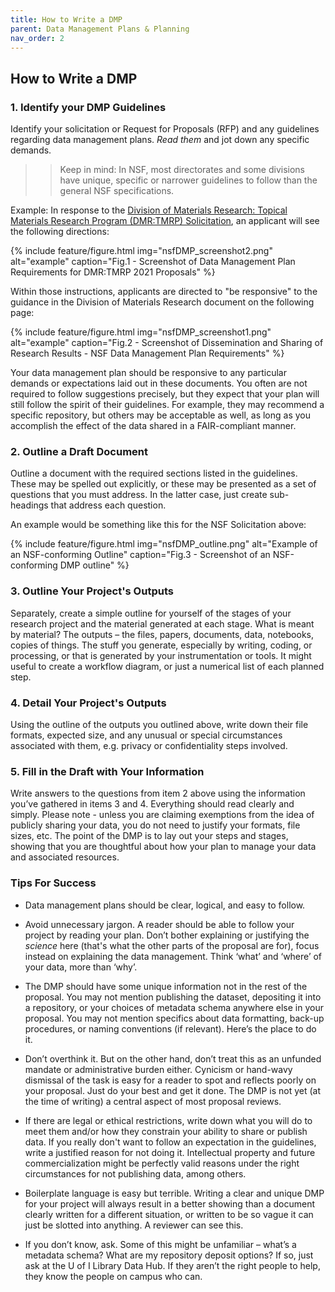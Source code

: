 ```yaml
---
title: How to Write a DMP
parent: Data Management Plans & Planning
nav_order: 2
---
```


## How to Write a DMP

### 1. Identify your DMP Guidelines

Identify your solicitation or Request for Proposals (RFP) and any guidelines
 regarding data management plans. *Read them* and jot down any specific
  demands.

> > Keep in mind: In NSF, most directorates and some divisions have unique,
 specific or narrower guidelines to follow than the general NSF specifications.

Example:  In response to the [Division of Materials Research: Topical Materials Research Program (DMR:TMRP) Solicitation](https://www.nsf.gov/pubs/2021/nsf21600/nsf21600.htm), an applicant
 will see the following directions:

{% include feature/figure.html img="nsfDMP_screenshot2.png" alt="example"
 caption="Fig.1 - Screenshot of Data Management Plan Requirements for DMR:TMRP
  2021 Proposals" %}

Within those instructions, applicants are directed to "be responsive" to the
 guidance in the Division of Materials Research document on the following page:

{% include feature/figure.html img="nsfDMP_screenshot1.png" alt="example"
 caption="Fig.2 - Screenshot of Dissemination and Sharing of Research Results -
  NSF Data Management Plan Requirements" %}

Your data management plan should be responsive to any particular demands or
 expectations laid out in these documents. You often are not required to
  follow suggestions precisely, but they expect that your plan will still follow
   the spirit of their guidelines. For example, they may recommend a specific
    repository, but others may be acceptable as well, as long as you accomplish
     the effect of the data shared in a FAIR-compliant manner.

### 2. Outline a Draft Document

Outline a document with the required sections listed in the guidelines. These
 may be spelled out explicitly, or these may be presented as a set of questions
  that you must address. In the latter case, just create sub-headings that
   address each question.

An example would be something like this for the NSF Solicitation above:

{% include feature/figure.html img="nsfDMP_outline.png" alt="Example of an
 NSF-conforming Outline"  caption="Fig.3 - Screenshot of an NSF-conforming DMP
  outline" %}

### 3. Outline Your Project's Outputs

Separately, create a simple outline for yourself of the stages of your
 research project and the material generated at each stage. What is meant by
  material? The outputs – the files, papers, documents, data, notebooks, copies
   of things. The stuff you generate, especially by writing, coding, or
    processing, or that is generated by your instrumentation or tools. It might
    useful to create a workflow diagram, or just a numerical list of each
    planned step.

### 4. Detail Your Project's Outputs

Using the outline of the outputs you outlined above, write down
 their file formats, expected size, and any unusual or special circumstances
  associated with them, e.g. privacy or confidentiality steps involved.

### 5. Fill in the Draft with Your Information

Write answers to the questions from item 2 above using the information
 you’ve gathered in items 3 and 4. Everything should read clearly and simply.
 Please note - unless you are claiming exemptions from the idea of publicly
 sharing your data, you do not need to justify your formats, file sizes, etc.
 The point of the DMP is to lay out your steps and stages, showing that you are
 thoughtful about how your plan to manage your data and associated resources.

### Tips For Success

* Data management plans should be clear, logical, and easy to follow.

* Avoid unnecessary jargon. A reader should be able to follow your project by
 reading your plan. Don’t bother explaining or justifying the <i>science</i>
  here (that's what the other parts of the proposal are for), focus instead on
   explaining the data management. Think ‘what’ and ‘where’ of your data, more
    than ‘why’.

* The DMP should have some unique information not in the rest of the proposal.
 You may not mention publishing the dataset, depositing it into a repository, or
  your choices of metadata schema anywhere else in your proposal. You may not
  mention specifics about data formatting, back-up procedures, or naming
   conventions (if relevant). Here’s the place to do it.

* Don’t overthink it. But on the other hand, don’t treat this as an unfunded
 mandate or administrative burden either. Cynicism or hand-wavy dismissal of
  the task is easy for a reader to spot and reflects poorly on your proposal.
  Just do your best and get it done. The DMP is not yet (at the time of writing)
  a central aspect of most proposal reviews.

* If there are legal or ethical restrictions, write down what you will do to
 meet them and/or how they constrain your ability to share or publish data. If
  you really don't want to follow an expectation in the guidelines, write a
   justified reason for not doing it. Intellectual property and future
    commercialization might be perfectly valid reasons under the right
     circumstances for not publishing data, among others.

* Boilerplate language is easy but terrible. Writing a clear and unique DMP for
 your project will always result in a better showing than a document clearly
  written for a different situation, or written to be so vague it can just be
   slotted into anything. A reviewer can see this.

* If you don’t know, ask. Some of this might be unfamiliar – what’s a metadata
 schema? What are my repository deposit options? If so, just ask at the U of I
  Library Data Hub. If they aren’t the right people to help, they know the
   people on campus who can.
